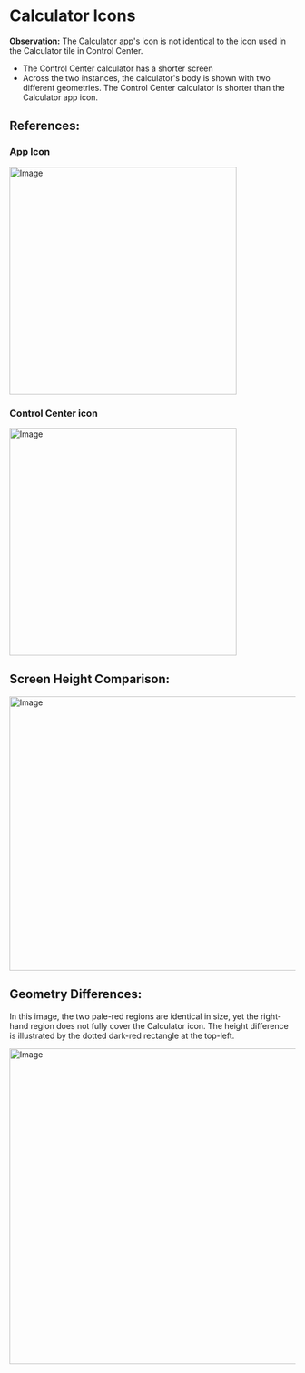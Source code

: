 # Calculator Icons

**Observation:** The Calculator app's icon is not identical to the icon used in the Calculator tile in Control Center.
- The Control Center calculator has a shorter screen
- Across the two instances, the calculator's body is shown with two different geometries. The Control Center calculator is shorter than the Calculator app icon.

## References:

### App Icon

<img width="400" height="400" alt="Image" src="https://github.com/user-attachments/assets/d0fe487f-0bbc-4c08-8421-ee037e31df52" />

### Control Center icon

<img width="400" height="400" alt="Image" src="https://github.com/user-attachments/assets/ad9c4983-4adb-46a7-b343-e88659ee989d" />

## Screen Height Comparison:

<img width="750" height="482" alt="Image" src="https://github.com/user-attachments/assets/56ec55d0-badd-4c4d-90b2-7062d40bf794" />

## Geometry Differences:
In this image, the two pale-red regions are identical in size, yet the right-hand region does not fully cover the Calculator icon. The height difference is illustrated by the dotted dark-red rectangle at the top-left.

<img width="750" height="555" alt="Image" src="https://github.com/user-attachments/assets/7aecece2-7553-478e-8c38-1a30bbc1c001" />
